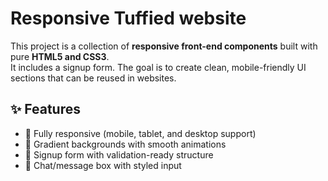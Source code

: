 # Responsive Tuffied website 

This project is a collection of **responsive front-end components** built with pure **HTML5 and CSS3**.  
It includes a signup form.
The goal is to create clean, mobile-friendly UI sections that can be reused in websites.

## ✨ Features
- 📱 Fully responsive (mobile, tablet, and desktop support)  
- 🎨 Gradient backgrounds with smooth animations  
- 🔑 Signup form with validation-ready structure  
- 💬 Chat/message box with styled input 

## 
